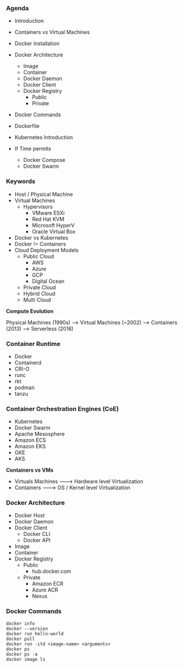 
### Agenda
- Introduction
- Containers vs Virtual Machines
- Docker Installation
- Docker Architecture
    - Image
    - Container
    - Docker Daemon
    - Docker Client
    - Docker Registry
        - Public
        - Private

- Docker Commands
- Dockerfile
- Kubernetes Introduction
- If Time permits
    - Docker Compose
    - Docker Swarm


### Keywords

- Host / Physical Machine
- Virtual Machines
    - Hypervisors
        - VMware ESXi
        - Red Hat KVM
        - Microsoft HyperV
        - Oracle Virtual Box
- Docker vs Kubernetes
- Docker != Containers
- Cloud Deployment Models
    - Public Cloud
        - AWS
        - Azure
        - GCP
        - Digital Ocean
    - Private Cloud
    - Hybrid Cloud
    - Multi Cloud


**Compute Evolution**

Physical Machines (1990s) --> Virtual Machines (~2002)  --> Containers (2013) 
                                                        --> Serverless (2016)



### Container Runtime
- Docker 
- Containerd
- CRI-O
- runc
- rkt
- podman
- tanzu


### Container Orchestration Engines (CoE)
- Kubernetes
- Docker Swarm
- Apache Mesosphere
- Amazon ECS
- Amazon EKS
- GKE
- AKS

**Containers vs VMs**
- Virtuals Machines ---> Hardware level Virtualization
- Containers        ---> OS / Kernel level Virtualization


### Docker Architecture

- Docker Host
- Docker Daemon
- Docker Client
    - Docker CLI
    - Docker API
- Image
- Container
- Docker Registry
    - Public
        - hub.docker.com
    - Private
        - Amazon ECR
        - Azure ACR
        - Nexus


### Docker Commands
````
docker info
docker --version
docker run hello-world
docker pull
docker run -itd <image-name> <arguments>
docker ps
docker ps -a
docker image ls


````





